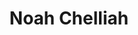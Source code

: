 ---
avatar: /images/people/kernellinux.jpg
avatar_small: /images/people/kernellinux_small.jpg
bio: In 2009 Noah gave up on traditional IT models and started Altispeed Technologies.
  Since 2009 Altispeed has leveraged open source technologies to provide creative
  cost saving solutions without sacrificing quality. As a former host of the Linux
  Action Show Noah couldn't let his passion wind down with the show so teamed up with
  Jupiter Broadcasting to bring you Ask Noah!
homepage: http://asknoahshow.com/
instagram: null
linkedin: null
title: Noah Chelliah
twitter: https://twitter.com/kernellinux
type: guest
username: kernellinux
youtube: null
---